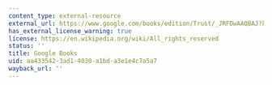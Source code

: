 ```yaml
---
content_type: external-resource
external_url: https://www.google.com/books/edition/Trust/_JRFDwAAQBAJ?kptab=editions&gbpv=1
has_external_license_warning: true
license: https://en.wikipedia.org/wiki/All_rights_reserved
status: ''
title: Google Books
uid: aa433542-3ad1-4030-a1bd-a3e1e4c7a5a7
wayback_url: ''
---
```

